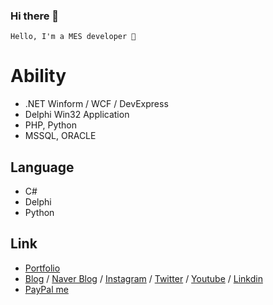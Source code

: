 ### Hi there 👋

```
Hello, I'm a MES developer 🌙
```

# Ability
 
- .NET Winform / WCF / DevExpress  
- Delphi Win32 Application  
- PHP, Python 
- MSSQL, ORACLE 

## Language

- C#
- Delphi
- Python

## Link

- [Portfolio](https://skshpapa80.blogspot.com/p/portfolio.html)
- [Blog](https://skshpapa80.blogspot.com/) / [Naver Blog](https://blog.naver.com/skshpapa80/) / [Instagram](https://www.instagram.com/skshpapa80/) / [Twitter](https://twitter.com/skshpapa80) / [Youtube](https://www.youtube.com/channel/UCok-8nABbWVkBvuwCqTjDbg) / [Linkdin](https://www.linkedin.com/in/skshpapa80/)
- [PayPal me](https://paypal.me/skshpapa80?country.x=KR&locale.x=ko_KR)
